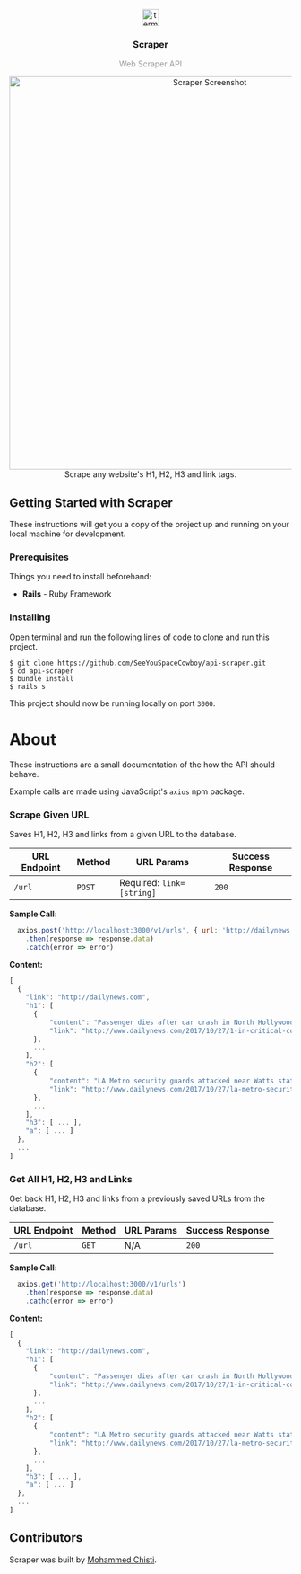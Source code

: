 <p align="center">
  <img
    src="https://user-images.githubusercontent.com/7621982/32139395-10478d60-bc15-11e7-8608-3be6ccd96a1e.png"
    alt="terminal"
    width="30" />
</p>
<h3 align="center">
  Scraper
</h3>
<p align="center" style="color: #999;">Web Scraper API</p>

<p align="center">
  <img
    src="https://user-images.githubusercontent.com/7621982/32139413-fa7fcc94-bc15-11e7-93b1-0ad8648a8c4f.png"
    alt="Scraper Screenshot"
    width="700" />
    <br>
    Scrape any website's H1, H2, H3 and link tags.
</p>

## Getting Started with Scraper
These instructions will get you a copy of the project up and running on your local machine for development.

### Prerequisites
Things you need to install beforehand:
* **Rails** - Ruby Framework

### Installing
Open terminal and run the following lines of code to clone and run this project.

 ```shell
 $ git clone https://github.com/SeeYouSpaceCowboy/api-scraper.git
 $ cd api-scraper
 $ bundle install
 $ rails s
 ```
 This project should now be running locally on port `3000`.

# About
These instructions are a small documentation of the how the API should behave.

Example calls are made using JavaScript's `axios` npm package.

### Scrape Given URL

Saves H1, H2, H3 and links from a given URL to the database.

| URL Endpoint | Method | URL Params | Success Response |
| ----- | ----- | ----- | ----- |
| `/url` | `POST` | Required: `link=[string]` | `200` |

**Sample Call:**

  ```javascript
    axios.post('http://localhost:3000/v1/urls', { url: 'http://dailynews.com' })
      .then(response => response.data)
      .catch(error => error)
  ```

  **Content:**
  ```javascript
  [
    {
      "link": "http://dailynews.com",
      "h1": [
        {
            "content": "Passenger dies after car crash in North Hollywood",
            "link": "http://www.dailynews.com/2017/10/27/1-in-critical-condition-after-car-crash-in-north-hollywood/"
        },
        ...
      ],
      "h2": [
        {
            "content": "LA Metro security guards attacked near Watts station; one shot at with his own gun",
            "link": "http://www.dailynews.com/2017/10/27/la-metro-security-guards-attacked-near-watts-station-one-shot-at-with-his-own-gun/"
        },
        ...
      ],
      "h3": [ ... ],
      "a": [ ... ]
    },
    ...
  ]
  ```

### Get All H1, H2, H3 and Links

  Get back H1, H2, H3 and links from a previously saved URLs from the database.

  | URL Endpoint | Method | URL Params | Success Response |
  | ----- | ----- | ----- | ----- |
  | `/url` | `GET` | N/A | `200` |

  **Sample Call:**

  ```javascript
    axios.get('http://localhost:3000/v1/urls')
      .then(response => response.data)
      .cathc(error => error)
  ```

  **Content:**
  ```javascript
  [
    {
      "link": "http://dailynews.com",
      "h1": [
        {
            "content": "Passenger dies after car crash in North Hollywood",
            "link": "http://www.dailynews.com/2017/10/27/1-in-critical-condition-after-car-crash-in-north-hollywood/"
        },
        ...
      ],
      "h2": [
        {
            "content": "LA Metro security guards attacked near Watts station; one shot at with his own gun",
            "link": "http://www.dailynews.com/2017/10/27/la-metro-security-guards-attacked-near-watts-station-one-shot-at-with-his-own-gun/"
        },
        ...
      ],
      "h3": [ ... ],
      "a": [ ... ]
    },
    ...
  ]
  ```
## Contributors
Scraper was built by [Mohammed Chisti](http://mohammedchisti.com).

